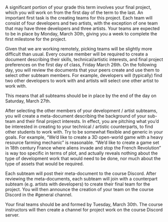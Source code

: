 A significant portion of your grade this term involves your final project, which you will work on from the first day of the term to the last. An important first task is the creating teams for this project. Each team will consist of four developers and two artists, with the exception of one team that may have three developers and three artists. Your teams are expected to be in place by Monday, March 30th, giving you a week to complete the first milestone for the project.

Given that we are working remotely, picking teams will be slightly more difficult than usual. Every course member will be required to create a document describing their skills, technical/artistic interests, and final project preferences on the first day of class, Friday March 26th. On the following day, you will review the documents that your peers create and use them to select other subteam members. For example, developers will (typically) find two other developers to work with and artists will select one other artist to work with.

This means that all subteams should be in place by the end of the day on Saturday, March 27th.

After selecting the other members of your development / artist subteams, you will create a meta-document describing the background of your sub-team and their final project interests. In effect, you are pitching what you’d be interested in creating to your technical / artistic counterparts, to find other students to work with. Try to be somewhat flexible and generic in your goals. For example, “We’d like to create a 3D open-world game with a heavy resource farming mechanic” is reasonable. “We’d like to create a game set in 18th century France where aliens invade and stop the French Revolution” is way too specific in terms of plot, and actually reveals nothing about the type of development work that would need to be done, nor much about the type of assets that would be required.

Each subteam will post their meta-document to the course Discord. After reviewing the meta-documents, each subteam will join with a counterpart subteam (e.g. artists with developers) to create their final team for the project. You will then announce the creation of your team on the course Discord in the #general channel.

Your final teams should be and formed by Tuesday, March 30th. The course instructors will then create a channel for project work on the course Discord server. 
